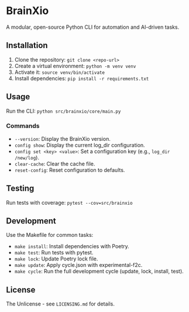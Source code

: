 # BrainXio

A modular, open-source Python CLI for automation and AI-driven tasks.

## Installation
1. Clone the repository: `git clone <repo-url>`
2. Create a virtual environment: `python -m venv venv`
3. Activate it: `source venv/bin/activate`
4. Install dependencies: `pip install -r requirements.txt`

## Usage
Run the CLI: `python src/brainxio/core/main.py`

### Commands
- `--version`: Display the BrainXio version.
- `config show`: Display the current log_dir configuration.
- `config set <key> <value>`: Set a configuration key (e.g., `log_dir /new/log`).
- `clear-cache`: Clear the cache file.
- `reset-config`: Reset configuration to defaults.

## Testing
Run tests with coverage: `pytest --cov=src/brainxio`

## Development
Use the Makefile for common tasks:
- `make install`: Install dependencies with Poetry.
- `make test`: Run tests with pytest.
- `make lock`: Update Poetry lock file.
- `make update`: Apply cycle.json with experimental-f2c.
- `make cycle`: Run the full development cycle (update, lock, install, test).

## License
The Unlicense - see `LICENSING.md` for details.
